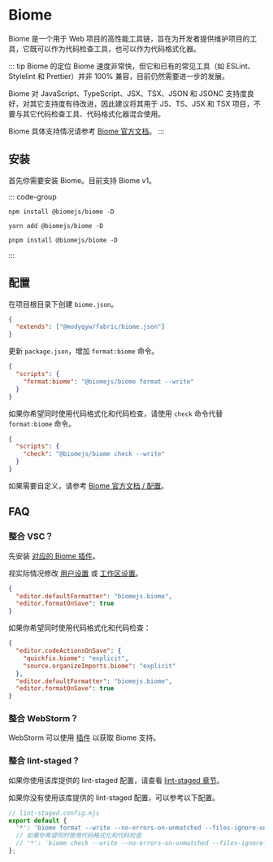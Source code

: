 # Biome

Biome 是一个用于 Web 项目的高性能工具链，旨在为开发者提供维护项目的工具，它既可以作为代码检查工具，也可以作为代码格式化器。

::: tip Biome 的定位
Biome 速度非常快，但它和已有的常见工具（如 ESLint、Stylelint 和 Prettier）并非 100% 兼容，目前仍然需要进一步的发展。

Biome 对 JavaScript、TypeScript、JSX、TSX、JSON 和 JSONC 支持度良好，对其它支持度有待改进，因此建议将其用于 JS、TS、JSX 和 TSX 项目，不要与其它代码检查工具、代码格式化器混合使用。

Biome 具体支持情况请参考 [Biome 官方文档](https://biomejs.dev/zh-cn/internals/language-support/)。
:::

## 安装

首先你需要安装 Biome。目前支持 Biome v1。

::: code-group

```shell [npm]
npm install @biomejs/biome -D
```

```shell [yarn]
yarn add @biomejs/biome -D
```

```shell [pnpm]
pnpm install @biomejs/biome -D
```

:::

## 配置

在项目根目录下创建 `biome.json`。

```json
{
  "extends": ["@modyqyw/fabric/biome.json"]
}
```

更新 `package.json`，增加 `format:biome` 命令。

```json
{
  "scripts": {
    "format:biome": "@biomejs/biome format --write"
  }
}
```

如果你希望同时使用代码格式化和代码检查，请使用 `check` 命令代替 `format:biome` 命令。

```json
{
  "scripts": {
    "check": "@biomejs/biome check --write"
  }
}
```

如果需要自定义，请参考 [Biome 官方文档 / 配置](https://biomejs.dev/zh-cn/reference/configuration/)。

## FAQ

### 整合 VSC？

先安装 [对应的 Biome 插件](https://marketplace.visualstudio.com/items?itemName=biomejs.biome)。

视实际情况修改 [用户设置](https://code.visualstudio.com/docs/getstarted/settings#_settingsjson) 或 [工作区设置](https://code.visualstudio.com/docs/getstarted/settings#_workspace-settings)。

```json
{
  "editor.defaultFormatter": "biomejs.biome",
  "editor.formatOnSave": true
}
```

如果你希望同时使用代码格式化和代码检查：

```json
{
  "editor.codeActionsOnSave": {
    "quickfix.biome": "explicit",
    "source.organizeImports.biome": "explicit"
  },
  "editor.defaultFormatter": "biomejs.biome",
  "editor.formatOnSave": true
}
```

### 整合 WebStorm？

WebStorm 可以使用 [插件](https://plugins.jetbrains.com/plugin/22761-biome) 以获取 Biome 支持。

### 整合 lint-staged？

如果你使用该库提供的 lint-staged 配置，请查看 [lint-staged 章节](../git/lint-staged.md)。

如果你没有使用该库提供的 lint-staged 配置，可以参考以下配置。

```javascript
// lint-staged.config.mjs
export default {
  '*': 'biome format --write --no-errors-on-unmatched --files-ignore-unknown=true',
  // 如果你希望同时使用代码格式化和代码检查
  // '*': 'biome check --write --no-errors-on-unmatched --files-ignore-unknown=true',
};
```
